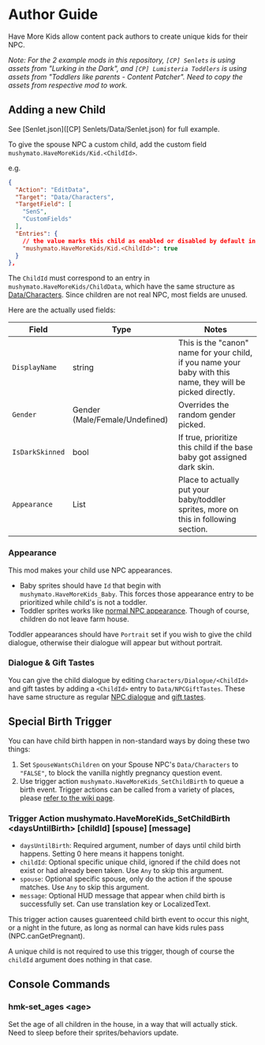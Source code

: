 # Author Guide

Have More Kids allow content pack authors to create unique kids for their NPC.

_Note: For the 2 example mods in this repository, `[CP] Senlets` is using assets from "Lurking in the Dark", and `[CP] Lumisteria Toddlers` is using assets from "Toddlers like parents - Content Patcher". Need to copy the assets from respective mod to work._

## Adding a new Child

See [Senlet.json]([CP] Senlets/Data/Senlet.json) for full example.

To give the spouse NPC a custom child, add the custom field `mushymato.HaveMoreKids/Kid.<ChildId>`.

e.g.
```json
{
  "Action": "EditData",
  "Target": "Data/Characters",
  "TargetField": [
    "SenS",
    "CustomFields"
  ],
  "Entries": {
    // the value marks this child as enabled or disabled by default in config
    "mushymato.HaveMoreKids/Kid.<ChildId>": true
  }
},
```

The `ChildId` must correspond to an entry in `mushymato.HaveMoreKids/ChildData`, which have the same structure as [Data/Characters](https://stardewvalleywiki.com/Modding:NPC_data#Main_data). Since children are not real NPC, most fields are unused.

Here are the actually used fields:

| Field | Type | Notes |
| ----- | ---- | ----- |
| `DisplayName` | string | This is the "canon" name for your child, if you name your baby with this name, they will be picked directly. |
| `Gender` | Gender (Male/Female/Undefined) | Overrides the random gender picked. |
| `IsDarkSkinned` | bool | If true, prioritize this child if the base baby got assigned dark skin. |
| `Appearance` | List<AppearanceData> | Place to actually put your baby/toddler sprites, more on this in following section. |

### Appearance

This mod makes your child use NPC appearances.

- Baby sprites should have `Id` that begin with `mushymato.HaveMoreKids_Baby`. This forces those appearance entry to be prioritized while child's is not a toddler.
- Toddler sprites works like [normal NPC appearance](https://stardewvalleywiki.com/Modding:NPC_data#Appearance_.26_sprite). Though of course, children do not leave farm house.

Toddler appearances should have `Portrait` set if you wish to give the child dialogue, otherwise their dialogue will appear but without portrait.

### Dialogue & Gift Tastes

You can give the child dialogue by editing `Characters/Dialogue/<ChildId>` and gift tastes by adding a `<ChildId>` entry to `Data/NPCGiftTastes`.
These have same structure as regular [NPC dialogue](https://stardewvalleywiki.com/Modding:Dialogue) and [gift tastes](https://stardewvalleywiki.com/Modding:NPC_data#Gift_tastes).

## Special Birth Trigger

You can have child birth happen in non-standard ways by doing these two things:
1. Set `SpouseWantsChildren` on your Spouse NPC's `Data/Characters` to `"FALSE"`, to block the vanilla nightly pregnancy question event.
2. Use trigger action `mushymato.HaveMoreKids_SetChildBirth` to queue a birth event. Trigger actions can be called from a variety of places, please [refer to the wiki page](https://stardewvalleywiki.com/Modding:Trigger_actions).

### Trigger Action mushymato.HaveMoreKids_SetChildBirth \<daysUntilBirth\> [childId] [spouse] [message]

- `daysUntilBirth`: Required argument, number of days until child birth happens. Setting 0 here means it happens tonight.
- `childId`: Optional specific unique child, ignored if the child does not exist or had already been taken. Use `Any` to skip this argument.
- `spouse`: Optional specific spouse, only do the action if the spouse matches. Use `Any` to skip this argument.
- `message`: Optional HUD message that appear when child birth is successfully set. Can use translation key or LocalizedText.

This trigger action causes guarenteed child birth event to occur this night, or a night in the future, as long as normal can have kids rules pass (NPC.canGetPregnant).

A unique child is not required to use this trigger, though of course the `childId` argument does nothing in that case.

## Console Commands

### hmk-set_ages \<age\>

Set the age of all children in the house, in a way that will actually stick. Need to sleep before their sprites/behaviors update.
